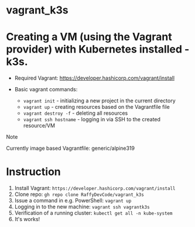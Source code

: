# vagrant_k3s

# Creating a VM (using the Vagrant provider) with Kubernetes installed - k3s.

* Required Vagrant: https://developer.hashicorp.com/vagrant/install

* Basic vagrant commands:  
  * `vagrant init` - initializing a new project in the current directory  
  * `vagrant up` - creating resources based on the Vagrantfile file  
  * `vagrant destroy -f` - deleting all resources  
  * `vagrant ssh hostname` - logging in via SSH to the created resource/VM

>[!NOTE]
Currently image based Vagrantfile: generic/alpine319

# Instruction

1. Install Vagrant: `https://developer.hashicorp.com/vagrant/install`
2. Clone repo: `gh repo clone RaffyDevCode/vagrant_k3s`
3. Issue a command in e.g. PowerShell: `vagrant up`
4. Logging in to the new machine: `vagrant ssh vagrantk3s`
5. Verification of a running cluster: `kubectl get all -n kube-system`
6. It's works!
